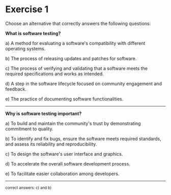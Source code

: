 # Exercise 1

Choose an alternative that correctly answers the following questions:

**What is software testing?**

a) A method for evaluating a software's compatibility with different operating systems.

b) The process of releasing updates and patches for software.

c) The process of verifying and validating that a software meets the required specifications and works as intended.

d) A step in the software lifecycle focused on community engagement and feedback.

e) The practice of documenting software functionalities.

---

**Why is software testing important?**

a) To build and maintain the community's trust by demonstrating commitment to quality.

b) To identify and fix bugs, ensure the software meets required standards, and assess its reliability and reproducibility.

c) To design the software's user interface and graphics.

d) To accelerate the overall software development process.

e) To facilitate easier collaboration among developers.

---

<small> correct answers: c) and b) </small>
